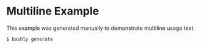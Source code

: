 Multiline Example
==================================================

This example was generated manually to demonstrate multiline usage text.

    $ bashly generate

